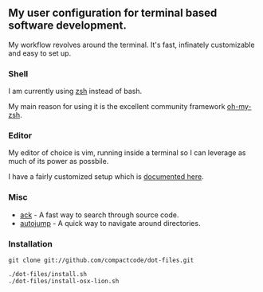 ## My user configuration for terminal based software development.

My workflow revolves around the terminal. It's fast, infinately customizable and easy to set up.

### Shell

I am currently using [zsh](http://en.wikipedia.org/wiki/Z_shell) instead of bash.

My main reason for using it is the excellent community framework [oh-my-zsh](https://github.com/robbyrussell/oh-my-zsh).

### Editor

My editor of choice is vim, running inside a terminal so I can leverage as much of its power as possbile.

I have a fairly customized setup which is [documented here](tree/master/files/.vim/).

### Misc

* [ack](https://github.com/petdance/ack) - A fast way to search through source code.
* [autojump](https://github.com/joelthelion/autojump) - A quick way to navigate around directories.

### Installation

```
git clone git://github.com/compactcode/dot-files.git

./dot-files/install.sh
./dot-files/install-osx-lion.sh
```

